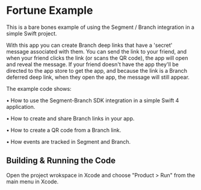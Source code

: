 # Fortune Example

This is a bare bones example of using the Segment / Branch integration  in a simple Swift project.

With this app you can create Branch deep links that have a 'secret' message associated with them. You can send the link to your friend, and when your friend clicks the link (or scans the QR code), the app will open and reveal the message. If your friend doesn't have the app they'll be directed to the app store to get the app, and because the link is a Branch deferred deep link, when they open the app, the message will still appear.

The example code shows:

• How to use the Segment-Branch SDK integration in a simple Swift 4 application.

• How to create and share Branch links in your app.

• How to create a QR code from a Branch link.

• How events are tracked in Segment and Branch.


## Building & Running the Code

Open the project wrokspace in Xcode and choose "Product > Run" from the main menu in Xcode.
